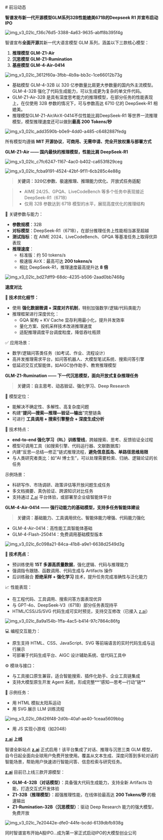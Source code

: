 \# 前沿动态



**智谱发布新一代开源模型GLM系列32B性能媲美671B的Deepseek R1 并宣布启动IPO**

![img_v3_02lc_f36c76d5-3388-4a63-9635-abff8b395f4g](https://jsd.onmicrosoft.cn/gh/yy0691/img-bed@main/Blog/AiNews/img_v3_02lc_f36c76d5-3388-4a63-9635-abff8b395f4g.jpg)

智谱宣布**全面开源**其新一代大语言模型 GLM 系列，涵盖以下三款核心模型：

1. **推理模型 GLM-Z1-Air**
2. **沉思模型 GLM-Z1-Rumination**
3. **基座模型 GLM-4-Air-0414**

![img_v3_02lc_3612f60a-3fbb-4b9a-bb3c-1ce66012b73g](https://jsd.onmicrosoft.cn/gh/yy0691/img-bed@main/Blog/AiNews/img_v3_02lc_3612f60a-3fbb-4b9a-bb3c-1ce66012b73g.jpg)



- 基础模型 GLM-4-32B 以 320 亿参数量比肩更大参数量的国内外主流模型。GLM-4-32B 强化了代码生成能力，可以生成更为复杂的单文件代码。
- GLM-Z1-Air-32B 是具有深度思考能力的推理模型，在部分任务的性能表现上，在仅使用 32B 参数的情况下，可与参数高达 6710 亿的 DeepSeek-R1 相媲美。
- 推理模型GLM-Z1-Air/AirX-0414不仅性能比肩DeepSeek-R1 等世界一流推理模型，模型推理速度还可以做到**最高 200 Tokens/秒**

![img_v3_02lc_add3590b-b0e9-4dd0-a485-c6482887fedg](https://jsd.onmicrosoft.cn/gh/yy0691/img-bed@main/Blog/AiNews/img_v3_02lc_add3590b-b0e9-4dd0-a485-c6482887fedg.jpg)

所有模型均遵循 **MIT 开源协议**，**可商用、无需申请、完全开放权重与部署方式**

**GLM-Z1-Air —— 国内最快的推理模型，性能比肩 DeepSeek-R1**

![img_v3_02lc_c7fc6247-1167-4ac0-b402-ca653f829ceg](https://jsd.onmicrosoft.cn/gh/yy0691/img-bed@main/Blog/AiNews/img_v3_02lc_c7fc6247-1167-4ac0-b402-ca653f829ceg.jpg)

![img_v3_02lc_fcba9191-4524-42bf-9f11-6cb285c4e88g](https://jsd.onmicrosoft.cn/gh/yy0691/img-bed@main/Blog/AiNews/img_v3_02lc_fcba9191-4524-42bf-9f11-6cb285c4e88g.jpg)

> **关键词：320亿参数、极速推理、推理能力优化、开放式任务适配**

> - AIME 24/25、GPQA、LiveCodeBench 等多个任务中表现接近 DeepSeek-R1（671B）
> - 仅用 32B 参数达到 671B 模型的水平，展现高度优化的推理结构

📌 关键参数与能力：

- **参数规模**：32B
- **对标模型**：DeepSeek-R1（671B），在部分推理任务上性能相当甚至超越
- **测试指标**：在 AIME 2024、LiveCodeBench、GPQA 等基准任务上取得优异表现
- **推理速度**：
  - 标准版：约 50 tokens/s
  - 极速版 AirX：最高可达 **200 tokens/s**
  - 相比 DeepSeek-R1，推理速度最高提升达 **8 倍**

![img_v3_02lc_bd27dff9-68dc-4235-b506-2aad0bb7468g](https://jsd.onmicrosoft.cn/gh/yy0691/img-bed@main/Blog/AiNews/img_v3_02lc_bd27dff9-68dc-4235-b506-2aad0bb7468g.jpg)



**速度对比**



**🔧 技术优化细节：**

- 使用 **强化数据微调 + 深度对齐机制**，特别加强数学/逻辑/代码类能力
- 推理框架进行深度优化：
  - GQA 架构 + KV Cache 显存利用最小化，提升并发效率
  - 量化方案、投机采样技术改进推理速度
  - 适配推理调度平台调度粒度，降低吞吐瓶颈

✅ 应用场景：

- 数学/逻辑问答类任务（如考试、作业、流程设计）
- 高并发推理需求平台，如问答机器人、大模型笔试系统、搜索问答引擎
- 低延迟交互式智能体，如AIGC协作助手、教育推理模型

**GLM-Z1-Rumination —— 下一代沉思模型，面向开放式复杂推理任务**

> **关键词：自主思考、动态验证、强化学习、Deep Research**

📌 模型定位：

- 能解决不确定性、多解性、高复杂度问题
- 构建“**提问—搜索—推理—验证—输出**”完整链条
- 可进行 **工具调用 + 搜索引擎整合 + 深度生成分析**

🧠 技术特点：

- **end-to-end 强化学习（RL）训练管线**，跨越搜索、思考、反馈验证全过程
- 模型可调用工具（如搜索引擎、代码运行器、文献数据库）
- 内建“反思—总结—修正”链式推理流程，**避免信息孤岛、单路径思维局限**
- 与人类研究者类比：如“AI 博士生”，可以处理需要检索、归纳、逻辑论证的长任务

示例场景：

- 科研写作、市场调研、政策评估等开放问题生成任务
- 多文档摘要、真伪验证、跨源知识对比任务
- 支持通过 [Z.ai](http://z.ai/) 平台体验，或部署至企业级智能体平台

**GLM-4-Air-0414 —— 强行动能力的基础模型，支持多任务智能体建设**

> **关键词：基础能力、工具调用优化、智能体能力增强、代码能力强化**

- GLM-4-Air-0414：高性能工具智能体基础
- GLM-4-Flash-250414：免费调用基础模型版本

![img_v3_02lc_6c098a21-84ca-41b8-a9e1-6638d2549d3g](https://jsd.onmicrosoft.cn/gh/yy0691/img-bed@main/Blog/AiNews/img_v3_02lc_6c098a21-84ca-41b8-a9e1-6638d2549d3g.jpg)



**🌟 技术亮点：**

- 预训练使用 **15T 多源高质量数据**，强化逻辑、代码与推理能力
- 强调指令跟随、函数调用、代码生成与 Artifacts 操作
- 后训练融合 **拒绝采样 + 强化学习** 技术，提升任务完成准确性与泛化能力

📈 性能表现：

- 在工程代码、工具调用、搜索问答方面表现优异
- 与 GPT-4o、DeepSeek-V3（671B）部分任务表现持平
- HTML/CSS/JS/SVG 代码生成可实时预览，支持交互修改（已接入 [z.ai](http://z.ai/)）

![img_v3_02lc_8a9a154b-1ffa-4ac5-b414-97c7864c86fg](https://jsd.onmicrosoft.cn/gh/yy0691/img-bed@main/Blog/AiNews/img_v3_02lc_8a9a154b-1ffa-4ac5-b414-97c7864c86fg.jpg)

💻 编程交互能力：

- 原生支持 HTML、CSS、JavaScript、SVG 等前端语言的实时代码生成与运行展示
- 可部署于代码生成平台、AIGC 设计辅助系统、低代码工具中

⚙️ 模块与接口：

- 与工具接口原生兼容，适合智能搜索、插件化助手、企业工具链集成
- 支持大模型原生开发 Agent 系统，形成完整**“感知—思考—行动”链**

🧪 示例任务：

- 用 HTML 模拟太阳系运动
- 用 SVG 展示 LLM 训练流程

![img_v3_02lc_08d26f48-2d0b-40af-ae40-1ceaa5609bbg](https://jsd.onmicrosoft.cn/gh/yy0691/img-bed@main/Blog/AiNews/img_v3_02lc_08d26f48-2d0b-40af-ae40-1ceaa5609bbg.jpg)

- 用 JS 实现小游戏（如2048）

**[z.ai](http://z.ai/)** **上线**

智谱全新站点 **[z.ai](http://z.ai/)** 正式启用！该平台集成了对话、推理与沉思三类 GLM 模型，自今日起全面向全球用户免费开放使用。覆盖从文本生成、深度问答到多轮对话的智能场景，帮助用户快速进行智能问答、信息检索与研究任务。

**[z.ai](http://z.ai/)** 目前已上线三款开源模型：

- **GLM-4-32B（对话模型）**：具备强大代码生成能力，支持全新 Artifacts 功能，打造交互式开发体验
- **Z1-32B（推理模型）**：超强推理性能，在线体验最高达 **200 Tokens/秒** 的极速输出
- **Z1-Rumination-32B（沉思模型）**：驱动 Deep Research 能力的强大模型，免费开放

![img_v3_02lc_7e20442e-dfe0-44fe-bcdd-6139dbfb938g](https://jsd.onmicrosoft.cn/gh/yy0691/img-bed@main/Blog/AiNews/img_v3_02lc_7e20442e-dfe0-44fe-bcdd-6139dbfb938g.jpg)



同时智谱宣布开始A股IPO...成为第一家正式启动IPO的大模型创业公司